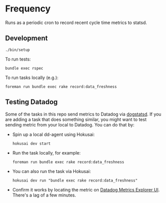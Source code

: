 # Frequency

Runs as a periodic cron to record recent cycle time metrics to statsd.

## Development

    ./bin/setup

To run tests:

    bundle exec rspec

To run tasks locally (e.g.):

    foreman run bundle exec rake record:data_freshness

## Testing Datadog

Some of the tasks in this repo send metrics to Datadog via [dogstatsd](https://github.com/DataDog/dogstatsd-ruby). If you are adding a task that does something similar, you might want to test sending metric from your local to Datadog. You can do that by:

- Spin up a local dd-agent using Hokusai:

    ```
    hokusai dev start
    ```

- Run the task locally, for example:

    ```
    foreman run bundle exec rake record:data_freshness
    ```

- You can also run the task via Hokusai:

    ```
    hokusai dev run "bundle exec rake record:data_freshness"
    ```

- Confirm it works by locating the metric on [Datadog Metrics Explorer UI](https://app.datadoghq.com/metric/explorer). There's a lag of a few minutes.
